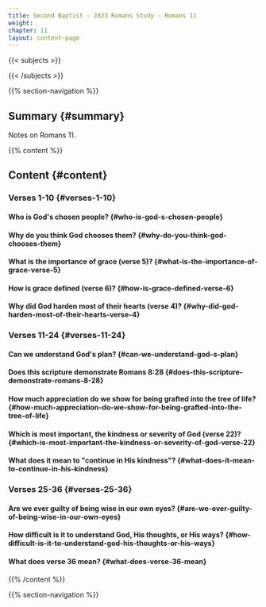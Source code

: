 ```yaml
---
title: Second Baptist - 2023 Romans Study - Romans 11
weight: 
chapter: 11
layout: content-page
---
```


{{< subjects >}}

{{< /subjects >}}

{{% section-navigation %}}

<!-- ## Video {#video}

{{% video
src=""

playlist=""

video=""

audio=""

slides="https://bibledocs.org/slides/"
%}} -->

## Summary {#summary}

Notes on Romans 11.

<!-- ## Timestamps {#timestamps} -->

{{% content %}}

## Content {#content}

<!-- --- -->

### Verses 1-10 {#verses-1-10}

#### Who is God's chosen people? {#who-is-god-s-chosen-people}

#### Why do you think God chooses them? {#why-do-you-think-god-chooses-them}

#### What is the importance of grace (verse 5)? {#what-is-the-importance-of-grace-verse-5}

#### How is grace defined (verse 6)? {#how-is-grace-defined-verse-6}

#### Why did God harden most of their hearts (verse 4)? {#why-did-god-harden-most-of-their-hearts-verse-4}

### Verses 11-24 {#verses-11-24}

#### Can we understand God's plan? {#can-we-understand-god-s-plan}

#### Does this scripture demonstrate Romans 8:28 {#does-this-scripture-demonstrate-romans-8-28}

#### How much appreciation do we show for being grafted into the tree of life? {#how-much-appreciation-do-we-show-for-being-grafted-into-the-tree-of-life}

#### Which is most important, the kindness or severity of God (verse 22)? {#which-is-most-important-the-kindness-or-severity-of-god-verse-22}

#### What does it mean to "continue in His kindness"? {#what-does-it-mean-to-continue-in-his-kindness}

### Verses 25-36 {#verses-25-36}

#### Are we ever guilty of being wise in our own eyes? {#are-we-ever-guilty-of-being-wise-in-our-own-eyes}

#### How difficult is it to understand God, His thoughts, or His ways? {#how-difficult-is-it-to-understand-god-his-thoughts-or-his-ways}

#### What does verse 36 mean? {#what-does-verse-36-mean}

{{% /content %}}


<!-- {{% transcript %}}

## Video/audio transcript {#video-audio-transcript}



{{% /transcript %}} -->

{{% section-navigation %}}